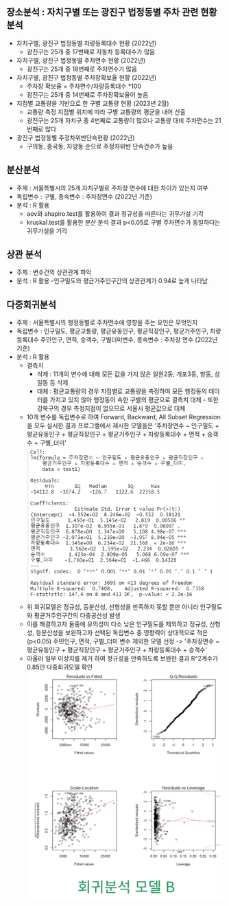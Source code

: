 ## 장소분석 : 자치구별 또는 광진구 법정동별 주차 관련 현황 분석
- 자치구별, 광진구 법정동별 차량등록대수 현황 (2022년)
    - 광진구는 25개 중 17번째로 자동차 등록대수가 많음
- 자치구별, 광진구 법정동별 주차면수 현황 (2022년)
    - 광진구는 25개 중 18번째로 주차면수가 많음
- 자치구별, 광진구 법정동별 주차장확보율 현황 (2022년)
    - 주차장 확보율 = 주차면수/차량등록대수 *100 
    - 광진구는 25개 중 14번째로 주차장확보율이 높음
- 지점별 교통량을 기반으로 한 구별 교통량 현황 (2023년 2월)
    - 교통량 측정 지점별 위치에 따라 구별 교통량의 평균을 내어 산출
    - 광진구는 25개 자치구 중 4번째로 교통량이 많으나 교통량 대비 주차면수는 21번째로 많다
- 광진구 법정동별 주정차위반단속현황 (2022년)
    - 구의동, 중곡동, 자양동 순으로 주정차위반 단속건수가 높음

## 분산분석 
- 주제 : 서울특별시의 25개 자치구별로 주차장 면수에 대한 차이가 있는지 여부
- 독립변수 : 구별, 종속변수 : 주차장면수 (2022년 기준)
- 분석 : R 활용
  - aov와 shapiro.test를 활용하여 결과 정규성을 따른다는 귀무가설 기각
  - kruskal.test를 활용한 분산 분석 결과 p<0.05로 구별 주차면수가 동일하다는 귀무가설을 기각

## 상관 분석 
- 주제 : 변수간의 상관관계 파악
- 분석 : R 활용
  -인구밀도와 평균거주인구간의 상관관계가 0.94로 높게 나타남

## 다중회귀분석 
- 주제 : 서울특별시의 행정동별로 주차면수에 영향을 주는 요인은 무엇인지 
- 독립변수 : 인구밀도, 평균교통량, 평균유동인구, 평균직장인구, 평균거주인구, 차량등록대수 주민인구, 면적, 승객수, 구별더미변수, 종속변수 : 주차장 면수 (2022년 기준)
- 분석 : R 활용 
  - 결측치 
    - 삭제 : 11개의 변수에 대해 모든 값을 가지 않은 일원2동, 개포3동, 항동, 상일동 등 삭제
    - 대체 : 평균교통량의 경우 지점별로 교통량을 측정하여 모든 행정동의 데이터를 가지고 있지 않아 행정동이 속한 구별의 평균으로 결측치 대체
          - 또한 강북구의 경우 측정지점이 없으므로 서울시 평균값으로 대체    
  - 10개 변수를 독립변수로 하여 Forward, Backward, All Subset Regression을 모두 실시한 결과 프로그램에서 제시한 모델을은 '주차장면수 ~ 인구밀도 + 평균유동인구 + 평균직장인구 + 평균거주인구 + 차량등록대수 + 면적 + 승객수 + 구별_더미'  
  ![이미지](캡처.PNG) 
  - 위 회귀모델은 정규성, 등분산성, 선형성을 만족하지 못할 뿐만 아니라 인구밀도와 평균거주인구간의 다중공산성 발생
  - 이를 해결하고자 둘중에 유의성이 다소 낮은 인구밀도를 제외하고 정규성, 선형성, 등분산성을 보완하고자  선택된 독립변수 중 영향력이 상대적으로 적은(p<0.05) 주민인구, 면적, 구별_더미 변수 제외한 모델 선정 -> '주차장면수 ~ 평균유동인구 + 평균직장인구 + 평균거주인구 + 차량등록대수 + 승객수' 
  - 아울러 일부 이상치를 제거 하여 정규성을 만족하도록 보완한 결과 R^2계수가 0.85인 다중회귀모델 확인
  ![이미지](다중회귀모델보완.png) 

  
